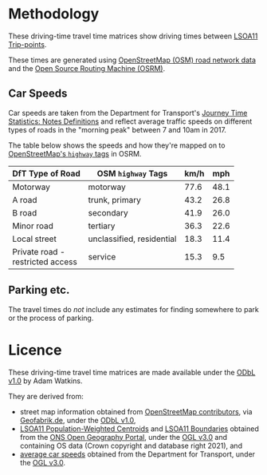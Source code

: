 # Methodology

These driving-time travel time matrices show driving times between [LSOA11 Trip-points](https://github.com/stupidpupil/wales_lsoa_trip_points).

These times are generated using [OpenStreetMap (OSM) road network data](https://www.openstreetmap.org/) 
and the [Open Source Routing Machine (OSRM)](https://github.com/Project-OSRM/osrm-backend).

## Car Speeds
Car speeds are taken from the Department for Transport's 
[Journey Time Statistics: Notes Definitions](https://assets.publishing.service.gov.uk/government/uploads/system/uploads/attachment_data/file/853603/notes-and-definitions.pdf#page=6)
and reflect average traffic speeds on different types of roads in the "morning peak" between 7 and 10am in 2017.

The table below shows the speeds and how they're mapped on to [OpenStreetMap's `highway` tags](https://wiki.openstreetmap.org/wiki/Roads_in_the_United_Kingdom) in OSRM.

| DfT Type of Road                    | OSM `highway` Tags        | km/h | mph  |
|-------------------------------------|---------------------------|------|------|
| Motorway                            | motorway                  | 77.6 | 48.1 |
| A road                              | trunk, primary            | 43.2 | 26.8 |
| B road                              | secondary                 | 41.9 | 26.0 |
| Minor road                          | tertiary                  | 36.3 | 22.6 |
| Local street                        | unclassified, residential | 18.3 | 11.4 |
| Private road -<br>restricted access | service                   | 15.3 | 9.5  |

## Parking etc.
The travel times do _not_ include any estimates for finding somewhere to park or the process of parking.

# Licence

These driving-time travel time matrices are made available under the [ODbL v1.0](https://opendatacommons.org/licenses/odbl/1-0/) by Adam Watkins.

They are derived from:
- street map information obtained from [OpenStreetMap contributors](https://www.openstreetmap.org/copyright), via [Geofabrik.de](https://download.geofabrik.de/europe/great-britain.html), under the [ODbL v1.0](https://opendatacommons.org/licenses/odbl/1-0/),
- [LSOA11 Population-Weighted Centroids](https://geoportal.statistics.gov.uk/datasets/ons::lower-layer-super-output-areas-december-2011-population-weighted-centroids/about) and [LSOA11 Boundaries](https://geoportal.statistics.gov.uk/datasets/ons::lower-layer-super-output-areas-december-2011-boundaries-super-generalised-clipped-bsc-ew-v3/about) obtained from the [ONS Open Geography Portal](https://geoportal.statistics.gov.uk/), under the [OGL v3.0](https://www.ons.gov.uk/methodology/geography/licences) and containing OS data (Crown copyright and database right 2021), and
- [average car speeds](https://assets.publishing.service.gov.uk/government/uploads/system/uploads/attachment_data/file/853603/notes-and-definitions.pdf#page=6) obtained from the Department for Transport, under the [OGL v3.0](https://www.nationalarchives.gov.uk/doc/open-government-licence/version/3/).

